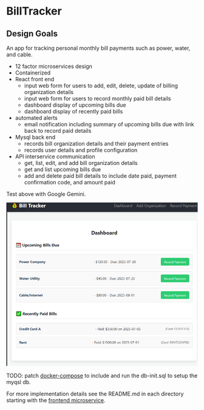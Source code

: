 # BillTracker

## Design Goals

An app for tracking personal monthly bill payments such as power, water, and cable.

- 12 factor microservices design
- Containerized
- React front end
  - input web form for users to add, edit, delete, update of billing organization details
  - input web form for users to record monthly paid bill details
  - dashboard display of upcoming bills due
  - dashboard display of recently paid bills
- automated alerts
  - email notification including summary of upcoming bills due with link back to record paid details
- Mysql back end
  - records bill organization details and their payment entries
  - records user details and profile configuration
- API interservice communication
  - get, list, edit, and add bill organization details
  - get and list upcoming bills due
  - add and delete paid bill details to include date paid, payment confirmation code, and amount paid

Test above with Google Gemini.

![dashboard](images/dashboard.PNG)


TODO: patch [docker-compose](my-bill-tracker/docker-compose.yaml) to include and run the db-init.sql to setup the myqsl db.

For more implementation details see the README.md in each directory starting with the [frontend microservice](my-bill-tracker-frontend/README.md).